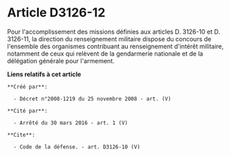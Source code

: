 # Article D3126-12

Pour l'accomplissement des missions définies aux articles D. 3126-10 et D. 3126-11, la direction du renseignement militaire
dispose du concours de l'ensemble des organismes contribuant au renseignement d'intérêt militaire, notamment de ceux qui
relèvent de la gendarmerie nationale et de la délégation générale pour l'armement.

**Liens relatifs à cet article**

	**Créé par**:

	  - Décret n°2008-1219 du 25 novembre 2008 - art. (V)

	**Cité par**:

	  - Arrêté du 30 mars 2016 - art. 1 (V)

	**Cite**:

	  - Code de la défense. - art. D3126-10 (V)
